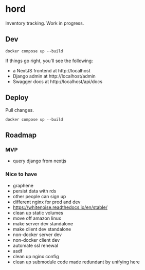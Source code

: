 # hord

Inventory tracking. Work in progress.

## Dev

`docker compose up --build`

If things go right, you'll see the following:

- a NextJS frontend at http://localhost
- Django admin at http://localhost/admin
- Swagger docs at http://localhost/api/docs

## Deploy

Pull changes.

`docker compose up --build`

## Roadmap

### MVP

- query django from nextjs

### Nice to have

- graphene
- persist data with rds
- other people can sign up
- different nginx for prod and dev
- https://whitenoise.readthedocs.io/en/stable/
- clean up static volumes
- move off amazon linux
- make server dev standalone
- make client dev standalone
- non-docker server dev
- non-docker client dev
- automate ssl renewal
- asdf
- clean up nginx config
- clean up submodule code made redundant by unifying here
